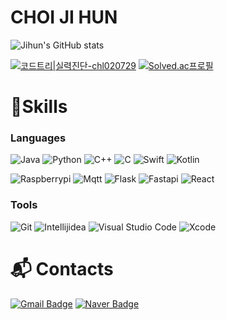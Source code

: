 # CHOI JI HUN

![Jihun's GitHub stats](https://github-readme-stats.vercel.app/api?username=Jihun&show_icons=true&theme=dark#gh-dark-mode-only)

[![코드트리|실력진단-chl020729](https://banner.codetree.ai/v1/banner/chl020729)](https://www.codetree.ai/profiles/chl020729)
[![Solved.ac프로필](http://mazassumnida.wtf/api/v2/generate_badge?boj=possible)](https://solved.ac/possible)

# 💪Skills
### Languages
![Java](https://img.shields.io/badge/Java-007396.svg?&style=for-the-badge&logo=Java&logoColor=white)
![Python](https://img.shields.io/badge/Python-3776AB.svg?&style=for-the-badge&logo=Python&logoColor=white)
![C++](https://img.shields.io/badge/Cpp-00599C.svg?&style=for-the-badge&logo=cplusplus&logoColor=white)
![C](https://img.shields.io/badge/C-A8B9CC.svg?&style=for-the-badge&logo=c&logoColor=white)
![Swift](https://img.shields.io/badge/Swift-F05138.svg?&style=for-the-badge&logo=swift&logoColor=white)
![Kotlin](https://img.shields.io/badge/Kotlin-7F52FF.svg?&style=for-the-badge&logo=kotlin&logoColor=white)

![Raspberrypi](https://img.shields.io/badge/Raspberrypi-A22846.svg?&style=for-the-badge&logo=raspberrypi&logoColor=white)
![Mqtt](https://img.shields.io/badge/mqtt-660066.svg?&style=for-the-badge&logo=mqtt&logoColor=white)
![Flask](https://img.shields.io/badge/Flask-000000.svg?&style=for-the-badge&logo=flask&logoColor=white)
![Fastapi](https://img.shields.io/badge/Fastapi-009688.svg?&style=for-the-badge&logo=fastapi&logoColor=white)
![React](https://img.shields.io/badge/React-61DAFB.svg?&style=for-the-badge&logo=react&logoColor=white)


### Tools
![Git](https://img.shields.io/badge/Git-F05032.svg?&style=for-the-badge&logo=Git&logoColor=white)
![Intellijidea](https://img.shields.io/badge/Intellijidea-000000.svg?&style=for-the-badge&logo=intellijidea&logoColor=white)
![Visual Studio Code](https://img.shields.io/badge/Visual%20Studio%20Code-007ACC.svg?&style=for-the-badge&logo=Visual%20Studio%20Code&logoColor=white)
![Xcode](https://img.shields.io/badge/xcode-147EFB.svg?&style=for-the-badge&logo=xcode&logoColor=white)


 
# :mailbox_with_mail: Contacts
[![Gmail Badge](https://img.shields.io/badge/Gmail-d14836?style=flat-square&logo=Gmail&logoColor=white&link=mailto:chl020729@gmail.com)](mailto:chl020729@gmail.com)
[![Naver Badge](https://img.shields.io/badge/Naver-03C75A?style=flat-square&logo=Naver&logoColor=white&link=mailto:jihoon0729@naver.com)](mailto:jihoon0729@naver.com)
